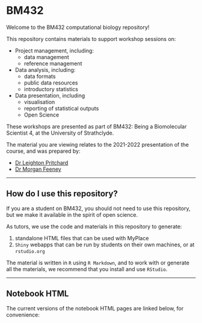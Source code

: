 # BM432

Welcome to the BM432 computational biology repository!

This repository contains materials to support workshop sessions on:

- Project management, including:
  - data management
  - reference management
- Data analysis, including:
  - data formats
  - public data resources
  - introductory statistics
- Data presentation, including
  - visualisation
  - reporting of statistical outputs
  - Open Science

These workshops are presented as part of BM432: Being a Biomolecular Scientist 4, at the University of Strathclyde.

The material you are viewing relates to the 2021-2022 presentation of the course, and was prepared by:

- [Dr Leighton Pritchard](https://www.strath.ac.uk/staff/pritchardleightondr/)
- [Dr Morgan Feeney](https://pureportal.strath.ac.uk/en/persons/morgan-feeney)

------------

## How do I use this repository?

If you are a student on BM432, you should not need to use this repository, but we make it available in the spirit of open science.

As tutors, we use the code and materials in this repository to generate:

1. standalone HTML files that can be used with MyPlace
2. `Shiny` webapps that can be run by students on their own machines, or at `rstudio.org`

The material is written in `R` using `R Markdown`, and to work with or generate all the materials, we recommend that you install and use `RStudio`.

-------------

## Notebook HTML

The current versions of the notebook HTML pages are linked below, for convenience:
